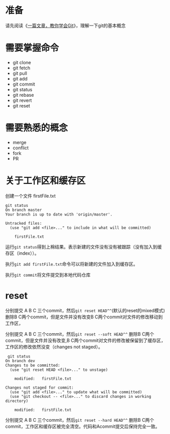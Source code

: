 
# 准备

请先阅读《[一篇文章，教你学会Git](https://www.jianshu.com/p/9685a56bdf7a)》，理解一下git的基本概念

# 需要掌握命令

- git clone
- git fetch
- git pull
- git add 
- git commit
- git status
- git rebase
- git revert
- git reset


# 需要熟悉的概念

- merge
- conflict
- fork
- PR


# 关于工作区和缓存区

创建一个文件 firstFile.txt
```
git status
On branch master
Your branch is up to date with 'origin/master'.

Untracked files:
  (use "git add <file>..." to include in what will be committed)

    firstFile.txt
```

运行`git status`得到上棉结果。表示新建的文件没有没有被跟踪（没有加入到缓存区（index））。

执行`git add firstFile.txt`命令可以将新建的文件加入到缓存区。

执行`git commit`将文件提交到本地代码仓库

# reset

分别提交 A B C 三个commit，然后`git reset HEAD^^`(默认的reset的mixed模式)删除B C两个commit，但是文件并没有改变B C两个commit对文件的修改移动到工作区，


分别提交 A B C 三个commit，然后`git reset --soft HEAD^^` 删除B C两个commit，但是文件并没有改变,B C两个commit对文件的修改被保留到了缓存区，工作区的修改依然没变（changes not staged）。

```
 git status
On branch dev
Changes to be committed:
  (use "git reset HEAD <file>..." to unstage)

    modified:   firstFile.txt

Changes not staged for commit:
  (use "git add <file>..." to update what will be committed)
  (use "git checkout -- <file>..." to discard changes in working directory)

    modified:   firstFile.txt
```

分别提交 A B C 三个commit，然后`git reset --hard HEAD^^` 删除B C两个commit，工作区和缓存区被完全清空。代码和Acommit提交后保持完全一致。



